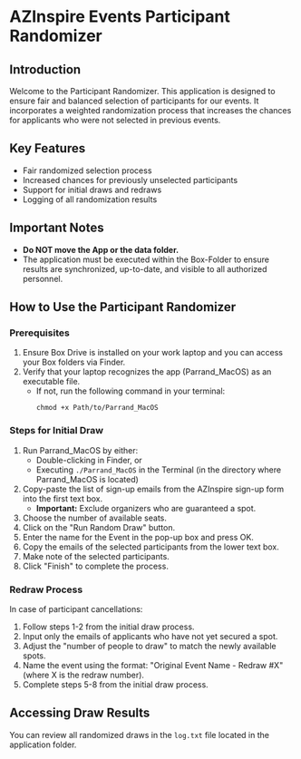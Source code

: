 # AZInspire Events Participant Randomizer

## Introduction

Welcome to the Participant Randomizer. This application is designed to ensure fair and balanced selection of participants for our events. It incorporates a weighted randomization process that increases the chances for applicants who were not selected in previous events.

## Key Features

- Fair randomized selection process
- Increased chances for previously unselected participants
- Support for initial draws and redraws
- Logging of all randomization results

## Important Notes

- **Do NOT move the App or the data folder.** 
- The application must be executed within the Box-Folder to ensure results are synchronized, up-to-date, and visible to all authorized personnel.

## How to Use the Participant Randomizer

### Prerequisites

1. Ensure Box Drive is installed on your work laptop and you can access your Box folders via Finder.
2. Verify that your laptop recognizes the app (Parrand_MacOS) as an executable file.
   - If not, run the following command in your terminal:
     ```
     chmod +x Path/to/Parrand_MacOS
     ```

### Steps for Initial Draw

1. Run Parrand_MacOS by either:
   - Double-clicking in Finder, or
   - Executing `./Parrand_MacOS` in the Terminal (in the directory where Parrand_MacOS is located)
2. Copy-paste the list of sign-up emails from the AZInspire sign-up form into the first text box.
   - **Important:** Exclude organizers who are guaranteed a spot.
3. Choose the number of available seats.
4. Click on the "Run Random Draw" button.
5. Enter the name for the Event in the pop-up box and press OK.
6. Copy the emails of the selected participants from the lower text box.
7. Make note of the selected participants.
8. Click "Finish" to complete the process.

### Redraw Process

In case of participant cancellations:

1. Follow steps 1-2 from the initial draw process.
2. Input only the emails of applicants who have not yet secured a spot.
3. Adjust the "number of people to draw" to match the newly available spots.
4. Name the event using the format: "Original Event Name - Redraw #X" (where X is the redraw number).
5. Complete steps 5-8 from the initial draw process.

## Accessing Draw Results

You can review all randomized draws in the `log.txt` file located in the application folder.
